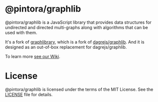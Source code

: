 # @pintora/graphlib

@pintora/graphlib is a JavaScript library that provides data structures for undirected and directed multi-graphs along with algorithms that can be used with them.

It's a fork of [graphlibrary](https://github.com/tylingsoft/graphlibrary), which is a fork of [dagrejs/graphlib](https://github.com/dagrejs/graphlib). And it is designed as an out-of-box replacement for dagrejs/graphlib.

To learn more [see our Wiki](https://github.com/dagrejs/graphlib/wiki).


# License

@pintora/graphlib is licensed under the terms of the MIT License. See the [LICENSE](LICENSE) file for details.
